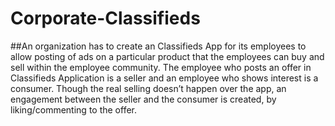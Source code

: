 # Corporate-Classifieds
##An organization has to create an Classifieds App for its employees to allow posting of ads on a particular product that the employees can buy and sell within the employee community. The employee who posts an offer in Classifieds Application is a seller and an employee who shows interest is a consumer. Though the real selling doesn’t happen over the app, an engagement between the seller and the consumer is created, by liking/commenting to the offer.
